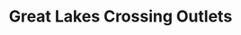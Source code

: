 ---
title: "Great Lakes Crossing Outlets"
url: /auburn-hills/great-lakes-crossing-outlets/
shop: mall
---